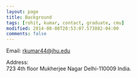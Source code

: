 ```yaml
---
layout: page
title: Background
tags: [rohit, kumar, contact, graduate, cmu]
modified: 2014-08-08T20:53:07.573882-04:00
comments: false
---
```


Email:
rkumar44@jhu.edu  


Address:  
723 4th floor
Mukherjee Nagar
Delhi-110009
India.
